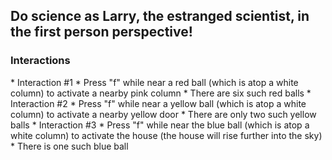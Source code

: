<h2>Do science as Larry, the estranged scientist, in the first person perspective!</h2>

<h3>Interactions</h3>
* Interaction #1
	* Press "f" while near a red ball (which is atop a white column) to activate a nearby pink column
	* There are six such red balls
* Interaction #2
	* Press "f" while near a yellow ball (which is atop a white column) to activate a nearby yellow door
	* There are only two such yellow balls
* Interaction #3
	* Press "f" while near the blue ball (which is atop a white column) to activate the house (the house will rise further into the sky)
	* There is one such blue ball

